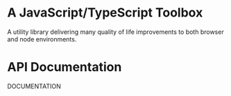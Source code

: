 # A JavaScript/TypeScript Toolbox
A utility library delivering many quality of life improvements to both browser and node environments.

# API Documentation
DOCUMENTATION